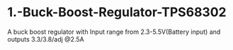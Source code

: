 # 1.-Buck-Boost-Regulator-TPS68302
A buck boost regulator with Input range from 2.3-5.5V(Battery input) and outputs 3.3/3.8/adj @2.5A
